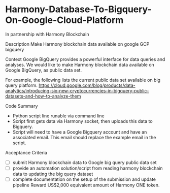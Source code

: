 # Harmony-Database-To-Bigquery-On-Google-Cloud-Platform
In partnership with Harmony Blockchain

Description
Make Harmony blockchain data available on google GCP bigquery

Context
Google BigQuery provides a powerful interface for data queries and analyses. We would like to make Harmony blockchain data available on Google BigQuery, as public data set.

For example, the following lists the current public data set available on big query platform. https://cloud.google.com/blog/products/data-analytics/introducing-six-new-cryptocurrencies-in-bigquery-public-datasets-and-how-to-analyze-them


Code Summary
- Python script line runable via command line
- Script first gets data via Harmony socket, then uploads this data to Bigquery.
- Script will need to have a Google Bigquery account and have an associated email.  This email should replace the example email in the script.


Acceptance Criteria
- [ ] submit Harmony blockchain data to Google big query public data set
- [ ] provide an automation solution/script from reading harmony blockchain data to updating the big query dataset
- [ ] complete documentation on the setup of the submission and update pipeline
Reward
US$2,000 equivalent amount of Harmony ONE token.
